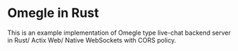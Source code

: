 # Omegle in Rust

This is an example implementation of Omegle type live-chat backend server in Rust/ Actix Web/ Native WebSockets with CORS policy.

